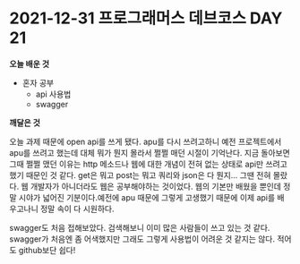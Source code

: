 # 2021-12-31 프로그래머스 데브코스 DAY 21

__오늘 배운 것__

- 혼자 공부
	- api 사용법
    - swagger
    
__깨달은 것__

오늘 과제 때문에 open api를 쓰게 됐다. apu를 다시 쓰려고하니 예전 프로젝트에서 apu를 쓰려고 했는데 대체 뭐가 뭔지 몰라서 쩔쩔 매던 시절이 기억난다. 지금 돌아보면 그때 쩔쩔 맸던 이유는 http 메소드나 웹에 대한 개념이 전혀 없는 상태로 api만 쓰려고 했기 때문인 것 같다. get은 뭐고 post는 뭐고 쿼리와 json은 다 뭔지... 그땐 전혀 몰랐다. 웹 개발자가 아니더라도 웹은 공부해야하는 것이었다. 웹의 기본만 배웠을 뿐인데 정말 시야가 넓어진 기분이다.예전에 apu 때문에 그렇게 고생했기 때문에 이제 api를 배우고나니 정말 속이 다 시원하다.

swagger도 처음 접해보았다. 검색해보니 이미 많은 사람들이 쓰고 있는 것 같다. swagger가 처음엔 좀 어색했지만 그래도 그렇게 사용법이 어려운 것 같지는 않다. 적어도 github보단 쉽다!
